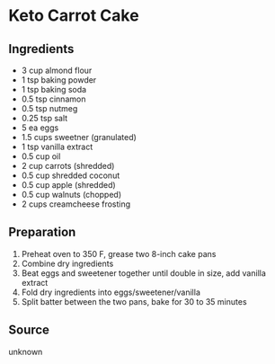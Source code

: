 # Keto Carrot Cake

## Ingredients

- 3 cup almond flour
- 1 tsp baking powder
- 1 tsp baking soda
- 0.5 tsp cinnamon
- 0.5 tsp nutmeg
- 0.25 tsp salt
- 5 ea eggs
- 1.5 cups sweetner (granulated)
- 1 tsp vanilla extract
- 0.5 cup oil
- 2 cup carrots (shredded)
- 0.5 cup shredded coconut
- 0.5 cup apple (shredded)
- 0.5 cup walnuts (chopped)
- 2 cups creamcheese frosting

## Preparation

1. Preheat oven to 350 F, grease two 8-inch cake pans
2. Combine dry ingredients
3. Beat eggs and sweetener together until double in size, add vanilla extract
4. Fold dry ingredients into eggs/sweetener/vanilla
5. Split batter between the two pans, bake for 30 to 35 minutes

## Source

unknown
